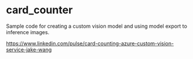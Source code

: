 # card_counter
 
Sample code for creating a custom vision model and using model export to inference images.

https://www.linkedin.com/pulse/card-counting-azure-custom-vision-service-jake-wang
